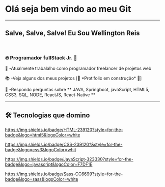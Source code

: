 <h1><strong>Olá seja bem vindo ao meu Git</strong></h1><hr>
<h2>Salve, Salve, Salve! Eu Sou Wellington Reis <img scr="https://raw.githubusercontent.com/kaueMarques/kaueMarques/master/hi.gif" width= "30px"></h2><br>
<h3>🔥 Programador fullStack Jr. 👨‍</h3>
<p>💼 -Atualmente trabalalho como programador freelancer de projetos web </p>
<p>📚 -Veja alguns dos meus projetos [🚨 *Protifolio em construção* 🚨] </p>
<p>🔎 -Respondo perguntas sobre ** JAVA, Springboot, javaScript, HTML5, CSS3, SQL, NODE, ReactJS, React-Native ** </p><hr>
<H2> 🛠️ Tecnologias que domino </h2>

https://img.shields.io/badge/HTML-239120?style=for-the-badge&logo=html5&logoColor=white

https://img.shields.io/badge/CSS-239120?&style=for-the-badge&logo=css3&logoColor=whit

https://img.shields.io/badge/JavaScript-323330?style=for-the-badge&logo=javascript&logoColor=F7DF1E

https://img.shields.io/badge/Sass-CC6699?style=for-the-badge&logo=sass&logoColor=white

<!--
**wellington-reis/wellington-reis** is a ✨ _special_ ✨ repository because its `README.md` (this file) appears on your GitHub profile.

Here are some ideas to get you started:

- 🔭 I’m currently working on ...
- 🌱 I’m currently learning ...
- 👯 I’m looking to collaborate on ...
- 🤔 I’m looking for help with ...
- 💬 Ask me about ...
- 📫 How to reach me: ...
- 😄 Pronouns: ...
- ⚡ Fun fact: ...
-->
